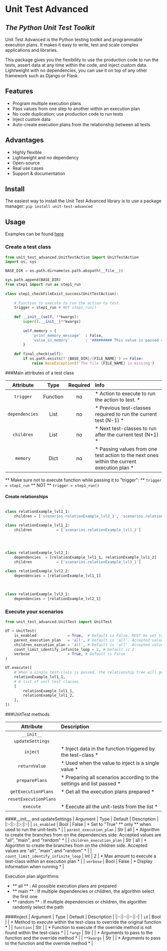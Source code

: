 Unit Test Advanced
==========

## _The Python Unit Test Toolkit_


Unit Test Advanced is the Python testing toolkit and programmable execution plans. It makes it easy to write, test and scale complex applications and libraries.

This package gives you the flexibility to use the production code to run the tests, assert data at any time within the code, and inject custom data. Lightweight with no dependencies, you can use it on top of any other framework such as Django or Flask.


## Features

- Program multiple execution plans
- Pass values from one step to another within an execution plan
- No code duplication; use production code to run tests
- Inject custom data
- Auto-create execution plans from the relationship between all tests

## Advantages

- Highly flexible
- Lightweight and no dependency
- Open-source
- Real use cases
- Support & documentation

## Install
The easiest way to install the Unit Test Advanced library is to use a package manager:
`pip install unit-test-advanced`


## Usage

Examples can be found [here](https://github.com/roodrepo/unit_test_advanced/tree/v0.1.1/examples)

### Create a test class

```python
from unit_test_advanced.UnitTestAction import UnitTestAction
import os, sys

BASE_DIR = os.path.dirname(os.path.abspath(__file__))

sys.path.append(BASE_DIR)
from step1 import run as step1_run
		
class step1_checkFileExist_success(UnitTestAction):
	
    # Function to execute to run the action to test. 
	trigger = step1_run # NOT step1_run()
	
	def __init__(self, **kwargs):
		super().__init__(**kwargs)
		
		self.memory = {
			'print_memory_message'  : False,
			'value_in_memory'       : '######### This value is passed along all the classes of a plan and can be modified at any time'
		}
		
	def final_check(self):
		if os.path.exists(f'{BASE_DIR}/{FILE_NAME}') == False:
			raise BaseException(f'The file {FILE_NAME} is missing')

```

###Main attributes of a test class

| Attribute  | Type | Required | Info |
|:-:|:-:|:-:|:-|
| `trigger`  | Function  | no | * Action to execute to run the action to test. * |
| `dependencies`  | List  | no | * Previous test-classes required to run the current test (N-1) * |
| `children`  | List  | no | * Next test-classes to run after the current test (N+1) * |
| `memory`  | Dict  | no | * Passing values from one test action to the next ones within the current execution plan * |
** Make sure not to execute function while passing it to "trigger":  **
`trigger = step1_run`
** NOT **
`trigger = step1_run()`

#### Create relationships
```python

class relationExample_lvl1_1:
	children = ['scenarios.relationExample_lvl2_1', 'scenarios.relationExample_lvl2_2']

class relationExample_lvl1_2:
	children           = ['scenarios.relationExample_lvl1_2']
	
	

	
class relationExample_lvl2_1:
	dependencies  = [relationExample_lvl1_1, relationExample_lvl1_2]
	children           = ['scenarios.relationExample_lvl3_1']

class relationExample_lvl2_2:
	dependencies = [relationExample_lvl1_1]
	
	
	
class relationExample_lvl3_1:
	dependencies = [relationExample_lvl2_1]
```

### Execute your scenarios
```python
from unit_test_advanced.UnitTest import UnitTest

UT = UnitTest(
    is_enabled              = True,  # Default is False. MUST be set to true here when we run the unit tests
    parent_execution_plan   = 'all', # Default is 'all'. Accepted values are 'all', 'main', or 'random'
    children_execution_plan = 'all', # Default is 'all'. Accepted values are 'all', 'main', or 'random'
    count_limit_identify_infinite_loop = 2, # Default is 2
    verbose                 = True, # Default is False
)

UT.execute([
    # When a single test-class is passed, the relationship tree will get build based on the settings "parent_execution_plan" and "children_execution_plan"
    relationExample_lvl1_1,
    # A list of unit test classes
    [
        relationExample_lvl1_1,
        relationExample_lvl1_2,
    ],
])
```

###UnitTest methods

| Attribute | Description |
|:-:|:-|
| `__init__`  | |
| `updateSettings`  | |
| `inject`  | * Inject data in the function triggered by the test-class * |
| `returnValue`  | * Used when the value to inject is a single value * |
| `preparePlans`  | * Preparing all scenarios according to the settings and list passed * |
| `getExecutionPlans`  | * Get all the execution plans prepared * |
| `resetExecutionPlans`  |  |
| `execute`  | * Execute all the unit-tests from the list * |

####\_\_init\_\_ and updateSettings
| Argument | Type | Default | Description |
|:-:|:-:|:-:|:-|
| `is_enabled` | Bool | False | * Set to "True" ** only ** when used to run the unit-tests * |
| `parent_execution_plan` | Str | all | * Algorithm to create the branches from on the dependencies side. Accepted values are "all", "main", and "random" * |
| `children_execution_plan` | Str | all | * Algorithm to create the branches from on the children side. Accepted values are "all", "main", and "random" * |
| `count_limit_identify_infinite_loop` | Int | 2 | * Max amount to execute a test-class within an execution plan * |
| `verbose` | Bool | False | * Display information when running * |

Execution plan algorithms:
- ** all ** : All possible execution plans are prepared
- ** main ** : If multiple dependencies or children, the algorithm select the first one
- ** random ** : If multiple dependencies or children, the algorithm randomly select the path

####inject
| Argument | Type | Default | Description |
|:-:|:-:|:-:|:-|
| `id` | Bool |  | * Method to execute within the test-class to override the original function * |
| `function` | Str |  | * Function to execute if the override method is not found within the test-class * |
| `*args` | Str |  | * Arguments to pass to the function and the override method * |
| `**kwargs` | Str |  | * Arguments to pass to the function and the override method * |
